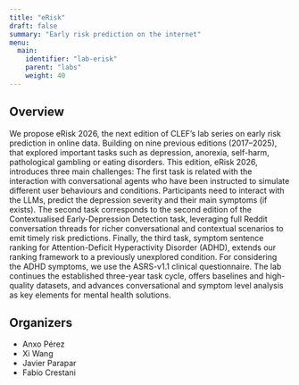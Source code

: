 ```yaml
---
title: "eRisk"
draft: false
summary: "Early risk prediction on the internet"
menu:
  main:
    identifier: "lab-erisk"
    parent: "labs"
    weight: 40
---
```


## Overview

We propose eRisk 2026, the next edition of CLEF’s lab series on early risk prediction in online data. Building on nine previous editions (2017–2025), that explored important tasks such as depression, anorexia, self-harm, pathological gambling or eating disorders. This edition, eRisk 2026, introduces three main challenges: The first task is related with the interaction with conversational agents who have been instructed to simulate different user behaviours and conditions. Participants need to interact with the LLMs, predict the depression severity and their main symptoms (if exists). The second task corresponds to the second edition of the Contextualised Early-Depression Detection task, leveraging full Reddit conversation threads for richer conversational and contextual scenarios to emit timely risk predictions. Finally, the third task, symptom sentence ranking for Attention-Deficit Hyperactivity Disorder (ADHD), extends our ranking framework to a previously unexplored condition. For considering the ADHD symptoms, we use the ASRS-v1.1 clinical questionnaire. The lab continues the established three-year task cycle, offers baselines and high-quality datasets, and advances conversational and symptom level analysis as key elements for mental health solutions.

## Organizers

- Anxo Pérez
- Xi Wang
- Javier Parapar 
- Fabio Crestani  

